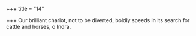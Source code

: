 +++
title = "14"

+++
Our brilliant chariot, not to be diverted, boldly
speeds in its search for cattle and horses, o Indra.